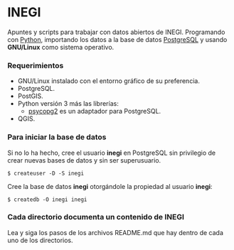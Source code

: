 
# INEGI

Apuntes y scripts para trabajar con datos abiertos de INEGI. Programando con [Python](https://www.python.org/), importando los datos a la base de datos [PostgreSQL](https://www.postgresql.org/) y usando **GNU/Linux** como sistema operativo.


### Requerimientos

* GNU/Linux instalado con el entorno gráfico de su preferencia.
* PostgreSQL.
* PostGIS.
* Python versión 3 más las librerías:
    * [psycopg2](https://pypi.python.org/pypi/psycopg2) es un adaptador para PostgreSQL.
* QGIS.


### Para iniciar la base de datos

Si no lo ha hecho, cree el usuario **inegi** en PostgreSQL sin privilegio de crear nuevas bases de datos y sin ser superusuario.

    $ createuser -D -S inegi

Cree la base de datos **inegi** otorgándole la propiedad al usuario **inegi**:

    $ createdb -O inegi inegi


### Cada directorio documenta un contenido de INEGI

Lea y siga los pasos de los archivos README.md que hay dentro de cada uno de los directorios.
